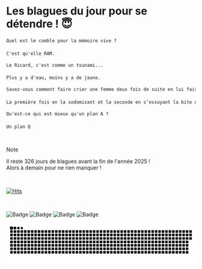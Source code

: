 
<h1>Les blagues du jour pour se détendre ! 😇</h1>

```diff
Quel est le comble pour la mémoire vive ?

C'est qu'elle RAM.
```

```diff
Le Ricard, c'est comme un tsunami...

Plus y a d'eau, moins y a de jaune.
```

```diff
Savez-vous comment faire crier une femme deux fois de suite en lui faisant l’amour ?

La première fois en la sodomisant et la seconde en s’essuyant la bite dans le rideau !
```

```diff
Qu'est-ce qui est mieux qu'un plan A ?

Un plan Q
```

<br/>

> [!NOTE]
> Il reste 326 jours de blagues avant la fin de l'année 2025 ! <br/>
> Alors à demain pour ne rien manquer !

<br/>


[![Hits](https://hits.seeyoufarm.com/api/count/incr/badge.svg?url=https%3A%2F%2Fgithub.com%2FClems02%2Fhit-counter&count_bg=%23003E80&title_bg=%235C9FE1&icon=powershell.svg&icon_color=%23FFFFFF&title=Visite&edge_flat=false)](https://hits.seeyoufarm.com)


<br/>


![Badge](https://img.shields.io/badge/Last%20updated%20on-white?style=for-the-badge&logo=clockify)   ![Badge](https://img.shields.io/badge/09/02-white?style=for-the-badge) ![Badge](https://img.shields.io/badge/at-white?style=for-the-badge) ![Badge](https://img.shields.io/badge/03:00-white?style=for-the-badge)


<p align="center">
 <img width="1000" src="assets/github-snake.svg" alt="snake"/>
</p>
